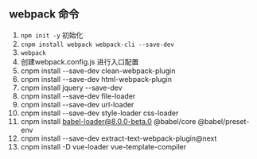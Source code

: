 ## webpack 命令

1. ```npm init -y```  初始化
2. ```cnpm install webpack webpack-cli --save-dev```
3. ```webpack```
4. 创建webpack.config.js 进行入口配置
5. cnpm install --save-dev clean-webpack-plugin
6. cnpm install --save-dev html-webpack-plugin
7. cnpm install jquery --save-dev
8. cnpm install --save-dev file-loader
9. cnpm install --save-dev url-loader
9. cnpm install --save-dev style-loader css-loader
9. cnpm install babel-loader@8.0.0-beta.0 @babel/core @babel/preset-env
9. cnpm install --save-dev extract-text-webpack-plugin@next
9. cnpm install -D vue-loader vue-template-compiler
